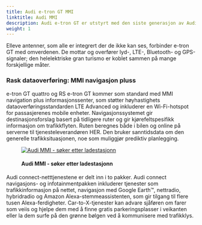 ```yaml
---
title: Audi e-tron GT MMI
linktitle: Audi MMI
description: Audi e-tron GT er utstyrt med den siste generasjon av Audi MMI med MMI touch-respons.
weight: 1
---
```

<!-- markdownlint-disable MD033 -->
Elleve antenner, som alle er integrert der de ikke kan ses, forbinder e-tron GT med omverdenen. De mottar og overfører lyd-, LTE-, Bluetooth- og GPS-signaler; den helelektriske gran turismo er koblet sammen på mange forskjellige måter.

### Rask dataoverføring: MMI navigasjon pluss

e-tron GT quattro og RS e-tron GT kommer som standard med MMI navigation plus informasjonssenter, som støtter høyhastighets dataoverføringsstandarden LTE Advanced og inkluderer en Wi-Fi-hotspot for passasjerenes mobile enheter. Navigasjonssystemet gir destinasjonsforslag basert på tidligere ruter og gir kjørefeltspesifikk informasjon om trafikkflyten. Ruten beregnes både i bilen og online på serverne til tjenesteleverandøren HER. Den bruker sanntidsdata om den generelle trafikksituasjonen, noe som muliggjør prediktiv planlegging.

<figure>
    <a href="https://media.electrichasgoneaudi.net/multimedia/models/e-tron-gt/technology/uiandoperations/mmi/mmi_1.jpg">
        <img src="https://media.electrichasgoneaudi.net/multimedia/models/e-tron-gt/technology/uiandoperations/mmi/mmi_1s.jpg"
        alt="Audi MMI - søker etter ladestasjonn" title="Audi MMI - søker etter ladestasjonn">
    </a>
    <figcaption><h4>Audi MMI - søker etter ladestasjonn</h4></figcaption>
</figure>

Audi connect-netttjenestene er delt inn i to pakker. Audi connect navigasjons- og infotainmentpakken inkluderer tjenester som trafikkinformasjon på nettet, navigasjon med Google Earth™, nettradio, hybridradio og Amazon Alexa-stemmeassistenten, som gir tilgang til flere tusen Alexa-ferdigheter. Car-to-X-tjenester kan advare sjåføren om farer som veiis og hjelpe dem med å finne gratis parkeringsplasser i veikanten eller la dem surfe på den grønne bølgen ved å kommunisere med trafikklys.
